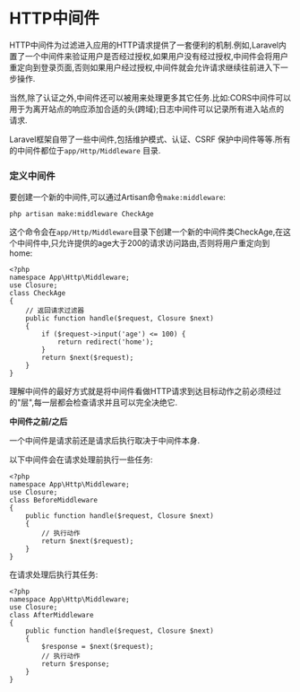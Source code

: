 # HTTP中间件

HTTP中间件为过滤进入应用的HTTP请求提供了一套便利的机制.例如,Laravel内置了一个中间件来验证用户是否经过授权,如果用户没有经过授权,中间件会将用户重定向到登录页面,否则如果用户经过授权,中间件就会允许请求继续往前进入下一步操作.

当然,除了认证之外,中间件还可以被用来处理更多其它任务.比如:CORS中间件可以用于为离开站点的响应添加合适的头\(跨域\);日志中间件可以记录所有进入站点的请求.

Laravel框架自带了一些中间件,包括维护模式、认证、CSRF 保护中间件等等.所有的中间件都位于`app/Http/Middleware` 目录.

### 定义中间件

要创建一个新的中间件,可以通过Artisan命令`make:middleware`:

```
php artisan make:middleware CheckAge
```

这个命令会在`app/Http/Middleware`目录下创建一个新的中间件类CheckAge,在这个中间件中,只允许提供的age大于200的请求访问路由,否则将用户重定向到home:

```
<?php
namespace App\Http\Middleware;
use Closure;
class CheckAge
{
    // 返回请求过滤器
    public function handle($request, Closure $next)
    {
        if ($request->input('age') <= 100) {
            return redirect('home');
        }
        return $next($request);
    }
}
```

理解中间件的最好方式就是将中间件看做HTTP请求到达目标动作之前必须经过的"层",每一层都会检查请求并且可以完全决绝它.

**中间件之前\/之后**

一个中间件是请求前还是请求后执行取决于中间件本身.

以下中间件会在请求处理前执行一些任务:

```
<?php
namespace App\Http\Middleware;
use Closure;
class BeforeMiddleware
{
    public function handle($request, Closure $next)
    {
        // 执行动作
        return $next($request);
    }
}
```

在请求处理后执行其任务:

```
<?php
namespace App\Http\Middleware;
use Closure;
class AfterMiddleware
{
    public function handle($request, Closure $next)
    {
        $response = $next($request);
        // 执行动作
        return $response;
    }
}
```



